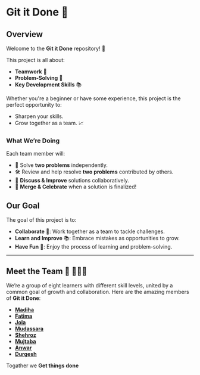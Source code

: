 # **Git it Done** 🚀

## **Overview**

Welcome to the **Git it Done** repository! 🎉

This project is all about:

- **Teamwork** 🤝
- **Problem-Solving** 🧠
- **Key Development Skills** 📚

Whether you're a beginner or have some experience, this project is the perfect
opportunity to:

- Sharpen your skills.
- Grow together as a team. 📈

### **What We’re Doing**

Each team member will:

- 🧩 Solve **two problems** independently.
- 🛠️ Review and help resolve **two problems** contributed by others.
- 💬 **Discuss & Improve** solutions collaboratively.  
- 🎉 **Merge & Celebrate** when a solution is finalized!

## **Our Goal**

The goal of this project is to:

- **Collaborate** 🤝: Work together as a team to tackle challenges.
- **Learn and Improve** 📚: Embrace mistakes as opportunities to grow.
- **Have Fun** 🎉: Enjoy the process of learning and problem-solving.

---

## **Meet the Team** 👭 🧑‍🤝‍🧑

We’re a group of eight learners with different skill levels, united by a common
goal of growth and collaboration. Here are the amazing members of **Git it Done**:

- [**Madiha**](https://github.com/MadiMalik)
- [**Fatima**](https://github.com/fatima-malik99)
- [**Jola**](https://github.com/jola-ds)
- [**Mudassara**](https://github.com/mudassra-taskeen)
- [**Shehroz**](https://github.com/Shahroz657)
- [**Mujtaba**](https://github.com/mojtabafayyaz)
- [**Anwar**](https://github.com/anwar099)
- [**Durgesh**](https://github.com/Durgesh976)

Togather we **Get things done**
